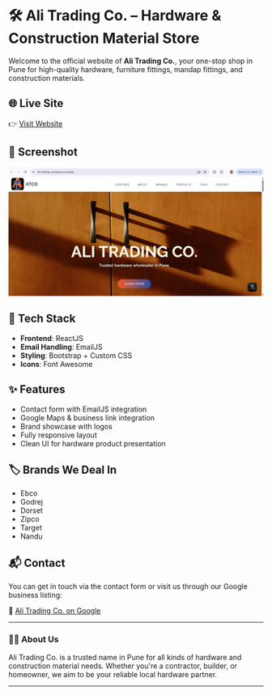 # 🛠️ Ali Trading Co. – Hardware & Construction Material Store

Welcome to the official website of **Ali Trading Co.**, your one-stop shop in Pune for high-quality hardware, furniture fittings, mandap fittings, and construction materials.

## 🌐 Live Site

👉 [Visit Website](https://ali-trading-company.vercel.app/)

## 📸 Screenshot

![Website Screenshot](ATCO-Demo.png)

## 🧰 Tech Stack

- **Frontend**: ReactJS
- **Email Handling**: EmailJS
- **Styling**: Bootstrap + Custom CSS
- **Icons**: Font Awesome

## ✨ Features

- Contact form with EmailJS integration
- Google Maps & business link integration
- Brand showcase with logos
- Fully responsive layout
- Clean UI for hardware product presentation

## 🏷️ Brands We Deal In

- Ebco
- Godrej
- Dorset
- Zipco
- Target
- Nandu

## 📬 Contact

You can get in touch via the contact form or visit us through our Google business listing:

📍 [Ali Trading Co. on Google](https://g.co/kgs/beugCZi)

---

### 🧑‍💼 About Us

Ali Trading Co. is a trusted name in Pune for all kinds of hardware and construction material needs. Whether you're a contractor, builder, or homeowner, we aim to be your reliable local hardware partner.

---

